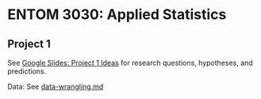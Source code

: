 # ENTOM 3030: Applied Statistics
## Project 1

See [Google Slides: Project 1 Ideas](https://docs.google.com/presentation/d/1RSorXVIWgWzrBEC967PpNk35eyjyPqM5IAFSQZZ0zag/edit#slide=id.gd1d3249e75_11_0) for research questions, hypotheses, and predictions.

Data: See [data-wrangling.md](data-wrangling.md)
